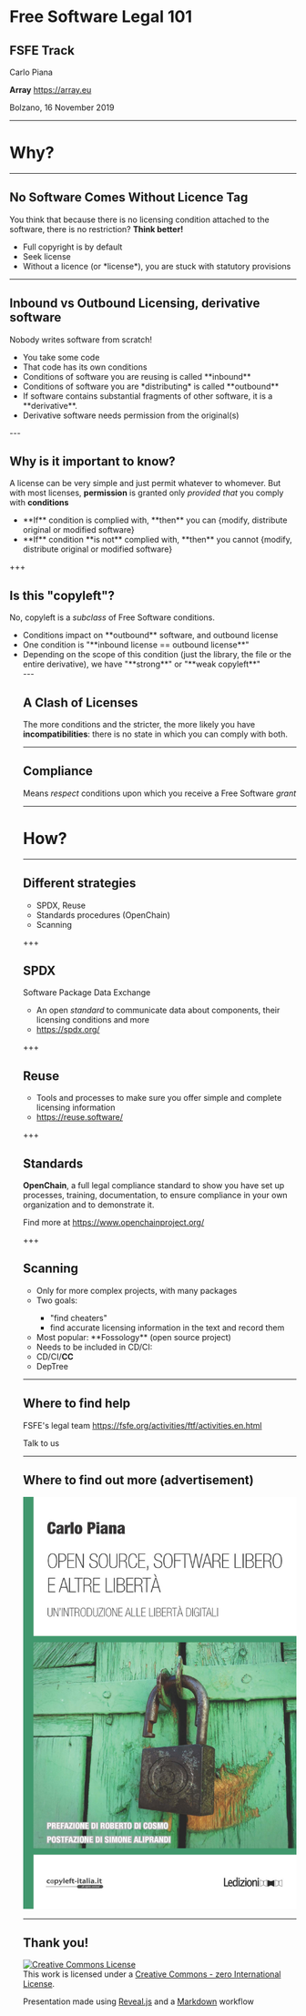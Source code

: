 # Free Software Legal 101

## FSFE Track

Carlo Piana

**Array**
  https://array.eu

Bolzano, 16 November 2019

---
# Why?

---
## No Software Comes Without Licence Tag

You think that because there is no licensing condition attached to the software, there is no restriction? **Think better!**

<ul>
<li class="fragment">Full copyright is by default</li>
<li class="fragment">Seek license</li>
<li class="fragment">Without a licence (or *license*), you are stuck with statutory provisions </li>
</ul>

---
## Inbound vs Outbound Licensing, derivative software

Nobody writes software from scratch!

<ul>
<li class="fragment">You take some code</li>
<li class="fragment">That code has its own conditions</li>
<li class="fragment">Conditions of software you are reusing is called **inbound** </li>
<li class="fragment">Conditions of software you are *distributing* is called **outbound**</li>
<li class="fragment">If software contains substantial fragments of other software, it is a **derivative**.</li>
<li class="fragment">Derivative software needs permission from the original(s)</li>
</ul>
---

## Why is it important to know?

A license can be very simple and just permit whatever to whomever. But with most licenses, **permission** is granted only *provided that* you comply with **conditions**

<ul>
<li class="fragment">**If** condition is complied with, **then** you can {modify, distribute original or modified software}</li>
<li class="fragment"> **If** condition **is not** complied with, **then** you cannot {modify, distribute original or modified software}</li>
</ul>

+++

## Is this "copyleft"?

No, copyleft is a *subclass* of  Free Software conditions.
<ul>
<li class="fragment">Conditions impact on **outbound** software, and outbound license</li>
<li class="fragment">One condition is "**inbound license == outbound license**"</li>
<li class="fragment">Depending on the scope of this condition (just the library, the file or the entire derivative), we have "**strong**" or "**weak copyleft**"
</li>
---

## A Clash of Licenses

The more conditions and the stricter, the more likely you have **incompatibilities**: there is no state in which you can comply with both.

---

## Compliance

Means *respect* conditions upon which you receive a Free Software *grant*

---

# How?

---

## Different strategies

<ul>
<li class="fragment">SPDX, Reuse </li>
<li class="fragment">Standards procedures (OpenChain)</li>
<li class="fragment">Scanning</li>
</ul>

+++

## SPDX

Software Package Data Exchange

* An open *standard* to communicate data about components, their licensing conditions and more
* <https://spdx.org/>

+++

## Reuse

* Tools and processes to make sure you offer simple and complete licensing information
* <https://reuse.software/>


+++

## Standards

**OpenChain**, a full legal compliance standard to show you have set up processes, training, documentation, to ensure compliance in your own organization and to demonstrate it.

Find more at <https://www.openchainproject.org/>

+++

## Scanning

<ul>
<li class="fragment">Only for more complex projects, with many packages</li>
<li class="fragment">Two goals:</li>
  <ul class="fragment">
  <li> "find cheaters"</li>
  <li> find accurate licensing information in the text and record them</li>
  </ul>
<li class="fragment">Most popular: **Fossology** (open source project)</li>
<li class="fragment">Needs to be included in CD/CI:</li>
<li class="fragment">CD/CI/<strong class="fragment">CC</strong></li>
<li class="fragment">DepTree</li>
</ul>

---

## Where to find help

<span>FSFE's legal team <https://fsfe.org/activities/ftf/activities.en.html></span>  <!-- .element: class="fragment" data-fragment-index="2" -->

Talk to us <!-- .element class="fragment" -->



---

## Where to find out more (advertisement)

<img class="center-img" src="markdown/assets/book_piana.jpg" />


---

## Thank you!


<div class="bottom">
<p><a rel="license" href="http://creativecommons.org/publicdomain/zero/1.0/"><img alt="Creative Commons License" style="border-width:0" src="http://i.creativecommons.org/p/zero/1.0/88x31.png" /></a><br />This work is licensed under a <a rel="license" href="http://creativecommons.org/publicdomain/zero/1.0/">Creative Commons - zero International License</a>.
</p>

Presentation made using [Reveal.js][81aa3153] and a [Markdown](https://daringfireball.net/projects/markdown/syntax) workflow

</div>

  [81aa3153]: https://revealjs.com/ "Reveal"
